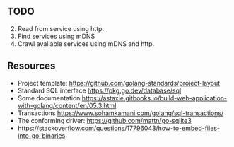 
## TODO

2. Read from service using http.
3. Find services using mDNS
4. Crawl available services using mDNS and http.

## Resources

* Project template: https://github.com/golang-standards/project-layout
* Standard SQL interface https://pkg.go.dev/database/sql
* Some documentation https://astaxie.gitbooks.io/build-web-application-with-golang/content/en/05.3.html
* Transactions https://www.sohamkamani.com/golang/sql-transactions/
* The conforming driver: https://github.com/mattn/go-sqlite3
* https://stackoverflow.com/questions/17796043/how-to-embed-files-into-go-binaries
